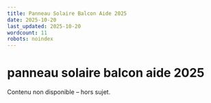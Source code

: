 ```yaml
---
title: Panneau Solaire Balcon Aide 2025
date: 2025-10-20
last_updated: 2025-10-20
wordcount: 11
robots: noindex
---
```


# panneau solaire balcon aide 2025

Contenu non disponible – hors sujet.